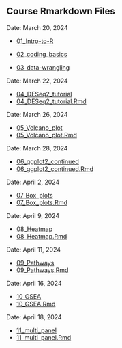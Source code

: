 ## Course Rmarkdown Files 

Date: March 20, 2024

+ [01_Intro-to-R](01_Intro-to-R.html)

+ [02_coding_basics](02_coding_basics.html)

+ [03_data-wrangling](03_data-wrangling.html)

Date: March 22, 2024
+ [04_DESeq2_tutorial](04_RNA-Seq_DESeq2_tutorial_part1.html)
+ [04_DESeq2_tutorial.Rmd](04_RNA-Seq_DESeq2_tutorial_EDIT.Rmd)

Date: March 26, 2024
+ [05_Volcano_plot](05_Volcano_plot.html)
+ [05_Volcano_plot.Rmd](05_Volcano_plot.Rmd)

Date: March 28, 2024
+ [06_ggplot2_continued](06_Data_vis_ggplot2_continued.html)
+ [06_ggplot2_continued.Rmd](06_Data_vis_ggplot2_continued.Rmd)

Date: April 2, 2024
+ [07_Box_plots](07_Box_plots.html)
+ [07_Box_plots.Rmd](07_Box_plots.Rmd)

Date: April 9, 2024
+ [08_Heatmap](08_heatmap.html)
+ [08_Heatmap.Rmd](08_heatmap.Rmd)

Date: April 11, 2024
+ [09_Pathways](09_Pathways.html)
+ [09_Pathways.Rmd](09_Pathways.Rmd)

Date: April 16, 2024
+ [10_GSEA](10_GSEA.html)
+ [10_GSEA.Rmd](10_GSEA.Rmd)

Date: April 18, 2024
+ [11_multi_panel](11_multi_panel_figure.html)
+ [11_multi_panel.Rmd](11_multi_panel_figure.Rmd)

